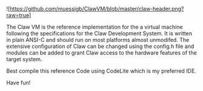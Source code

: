 ![https://github.com/muessigb/ClawVM/blob/master/claw-header.png?raw=true]

The Claw VM is the reference implementation for the a virtual machine following the specifications for
the Claw Development System.
It is written in plain ANSI-C and should run on most platforms almost unmodifed.
The extensive configuration of Claw can be changed using the config.h file and modules can be added to
grant Claw access to the hardware features of the target system.

Best compile this reference Code using CodeLite which is my preferred IDE.

Have fun!
